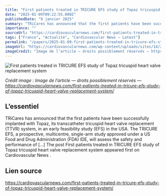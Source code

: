 ```yaml
---
title: "First patients treated in TRICURE EFS study of Topaz tricuspid heart valve replacement system"
date: "2025-01-09T09:22:55.000Z"
publishedDate: "9 janvier 2025"
summary: "TRiCares has announced that the first patients have been successfully implanted with Topaz, its transcatheter tricuspid heart valve replacement (TTVR) system, in an early feasibility study (EFS) in the USA. The TRICURE EFS, a prospective, multicentre, single-arm study approved under a US Food and Drug Administration (FDA) IDE, will assess the safety and performance of [&#8230;] The post First patients treated in TRICURE EFS study of Topaz tricuspid heart valve replacement system appeared first on Cardiovascular News ."
importance: ""
sourceUrl: "https://cardiovascularnews.com/first-patients-treated-in-tricure-efs-study-of-topaz-tricuspid-heart-valve-replacement-system/"
tags: ["France", "Actualité", "Cardiovascular News — Latest"]
permalink: "/papers/2025-01-09-first-patients-treated-in-tricure-efs-study-of-topaz-tricuspid-heart-valve-replacement-system"
imageUrl: "https://cardiovascularnews.com/wp-content/uploads/sites/14/2024/07/24.07.24-TRiCares-Topaz_Animation_Frame.jpg"
imageCredit: "Image de l’article — droits possiblement réservés — https://cardiovascularnews.com/first-patients-treated-in-tricure-efs-study-of-topaz-tricuspid-heart-valve-replacement-system/"
---
```


![First patients treated in TRICURE EFS study of Topaz tricuspid heart valve replacement system](https://cardiovascularnews.com/wp-content/uploads/sites/14/2024/07/24.07.24-TRiCares-Topaz_Animation_Frame.jpg)

*Crédit image : Image de l’article — droits possiblement réservés — https://cardiovascularnews.com/first-patients-treated-in-tricure-efs-study-of-topaz-tricuspid-heart-valve-replacement-system/*

## L’essentiel

TRiCares has announced that the first patients have been successfully implanted with Topaz, its transcatheter tricuspid heart valve replacement (TTVR) system, in an early feasibility study (EFS) in the USA. The TRICURE EFS, a prospective, multicentre, single-arm study approved under a US Food and Drug Administration (FDA) IDE, will assess the safety and performance of [&#8230;] The post First patients treated in TRICURE EFS study of Topaz tricuspid heart valve replacement system appeared first on Cardiovascular News .

## Lien source

https://cardiovascularnews.com/first-patients-treated-in-tricure-efs-study-of-topaz-tricuspid-heart-valve-replacement-system/
